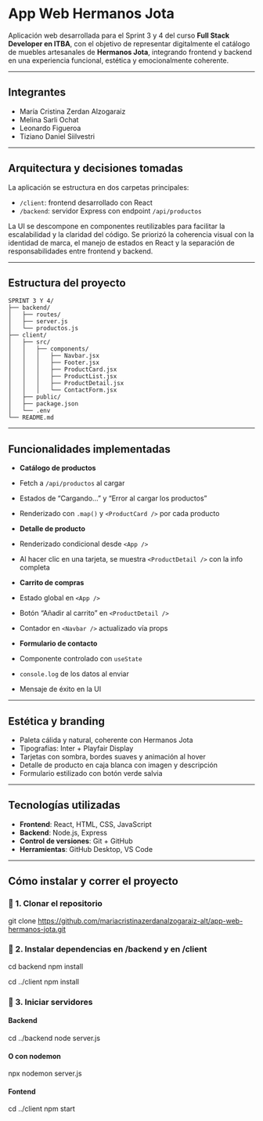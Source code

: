 #  App Web Hermanos Jota

Aplicación web desarrollada para el Sprint 3 y 4 del curso **Full Stack Developer en ITBA**, con el objetivo de representar digitalmente el catálogo de muebles artesanales de **Hermanos Jota**, integrando frontend y backend en una experiencia funcional, estética y emocionalmente coherente.

---

##  Integrantes

- María Cristina Zerdan Alzogaraiz
- Melina Sarli Ochat 
- Leonardo Figueroa
- Tiziano Daniel Siilvestri
  

---

##  Arquitectura y decisiones tomadas

La aplicación se estructura en dos carpetas principales:

- `/client`: frontend desarrollado con React
- `/backend`: servidor Express con endpoint `/api/productos`

La UI se descompone en componentes reutilizables para facilitar la escalabilidad y la claridad del código. Se priorizó la coherencia visual con la identidad de marca, el manejo de estados en React y la separación de responsabilidades entre frontend y backend.

---

##  Estructura del proyecto

```
SPRINT 3 Y 4/
├── backend/
│   ├── routes/
│   ├── server.js
│   └── productos.js
├── client/
│   ├── src/
│   │   ├── components/
│   │   │   ├── Navbar.jsx
│   │   │   ├── Footer.jsx
│   │   │   ├── ProductCard.jsx
│   │   │   ├── ProductList.jsx
│   │   │   ├── ProductDetail.jsx
│   │   │   └── ContactForm.jsx
│   ├── public/
│   ├── package.json
│   └── .env
└── README.md
```
---

##  Funcionalidades implementadas

-  **Catálogo de productos**  
  - Fetch a `/api/productos` al cargar  
  - Estados de “Cargando…” y “Error al cargar los productos”  
  - Renderizado con `.map()` y `<ProductCard />` por cada producto

-  **Detalle de producto**  
  - Renderizado condicional desde `<App />`  
  - Al hacer clic en una tarjeta, se muestra `<ProductDetail />` con la info completa

-  **Carrito de compras**  
  - Estado global en `<App />`  
  - Botón “Añadir al carrito” en `<ProductDetail />`  
  - Contador en `<Navbar />` actualizado vía props

-  **Formulario de contacto**  
  - Componente controlado con `useState`  
  - `console.log` de los datos al enviar  
  - Mensaje de éxito en la UI

---

##  Estética y branding

- Paleta cálida y natural, coherente con Hermanos Jota
- Tipografías: Inter + Playfair Display
- Tarjetas con sombra, bordes suaves y animación al hover
- Detalle de producto en caja blanca con imagen y descripción
- Formulario estilizado con botón verde salvia

---

##  Tecnologías utilizadas

- **Frontend**: React, HTML, CSS, JavaScript
- **Backend**: Node.js, Express
- **Control de versiones**: Git + GitHub
- **Herramientas**: GitHub Desktop, VS Code

---

##  Cómo instalar y correr el proyecto


### 🔹 1. Clonar el repositorio


git clone https://github.com/mariacristinazerdanalzogaraiz-alt/app-web-hermanos-jota.git

### 🔹 2. Instalar dependencias en /backend y en /client


cd backend
npm install

cd ../client
npm install

### 🔹 3. Iniciar servidores

#### Backend

cd ../backend
node server.js

#### O con nodemon

npx nodemon server.js

#### Fontend 

cd ../client
npm start
```bash
